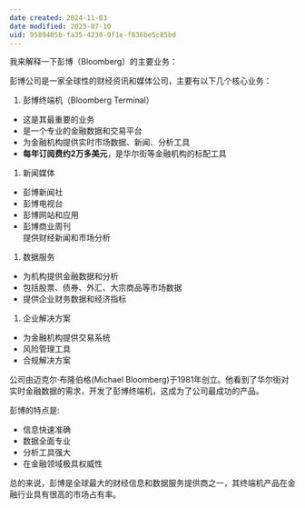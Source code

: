 ```yaml
---
date created: 2024-11-03
date modified: 2025-07-10
uid: 9589405b-fa35-4230-9f1e-f836be5c85bd
---
```


我来解释一下彭博（Bloomberg）的主要业务：

彭博公司是一家全球性的财经资讯和媒体公司，主要有以下几个核心业务：

1. 彭博终端机（Bloomberg Terminal）
- 这是其最重要的业务
- 是一个专业的金融数据和交易平台
- 为金融机构提供实时市场数据、新闻、分析工具
- **每年订阅费约2万多美元**，是华尔街等金融机构的标配工具

1. 新闻媒体
- 彭博新闻社
- 彭博电视台
- 彭博网站和应用
- 彭博商业周刊  
提供财经新闻和市场分析

1. 数据服务
- 为机构提供金融数据和分析
- 包括股票、债券、外汇、大宗商品等市场数据
- 提供企业财务数据和经济指标

1. 企业解决方案
- 为金融机构提供交易系统
- 风险管理工具
- 合规解决方案

公司由迈克尔·布隆伯格(Michael Bloomberg)于1981年创立。他看到了华尔街对实时金融数据的需求，开发了彭博终端机，这成为了公司最成功的产品。

彭博的特点是:

- 信息快速准确
- 数据全面专业
- 分析工具强大
- 在金融领域极具权威性

总的来说，彭博是全球最大的财经信息和数据服务提供商之一，其终端机产品在金融行业具有很高的市场占有率。
